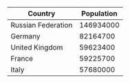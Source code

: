 | Country | Population |
| ------- | ---------- |
| Russian Federation | 146934000 |
| Germany | 82164700 |
| United Kingdom | 59623400 |
| France | 59225700 |
| Italy | 57680000 |
